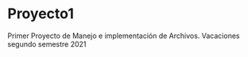 # Proyecto1
Primer Proyecto de Manejo e implementación de Archivos.  Vacaciones segundo semestre 2021
